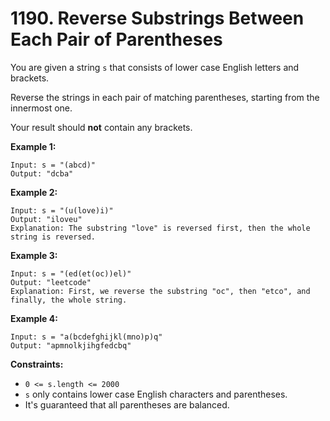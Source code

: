 # 1190. Reverse Substrings Between Each Pair of Parentheses

You are given a string `s` that consists of lower case English letters and brackets. 

Reverse the strings in each pair of matching parentheses, starting from the innermost one.

Your result should **not** contain any brackets.

 

**Example 1:**

```
Input: s = "(abcd)"
Output: "dcba"
```

**Example 2:**

```
Input: s = "(u(love)i)"
Output: "iloveu"
Explanation: The substring "love" is reversed first, then the whole string is reversed.
```

**Example 3:**

```
Input: s = "(ed(et(oc))el)"
Output: "leetcode"
Explanation: First, we reverse the substring "oc", then "etco", and finally, the whole string.
```

**Example 4:**

```
Input: s = "a(bcdefghijkl(mno)p)q"
Output: "apmnolkjihgfedcbq"
```

 

**Constraints:**

- `0 <= s.length <= 2000`
- `s` only contains lower case English characters and parentheses.
- It's guaranteed that all parentheses are balanced.